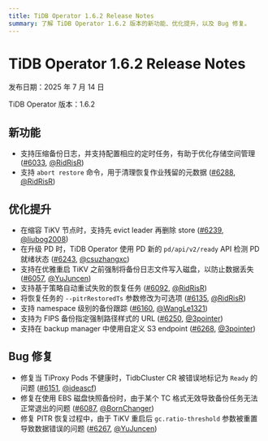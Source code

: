 ```yaml
---
title: TiDB Operator 1.6.2 Release Notes
summary: 了解 TiDB Operator 1.6.2 版本的新功能、优化提升，以及 Bug 修复。
---
```


# TiDB Operator 1.6.2 Release Notes

发布日期：2025 年 7 月 14 日

TiDB Operator 版本：1.6.2

## 新功能

- 支持压缩备份日志，并支持配置相应的定时任务，有助于优化存储空间管理 ([#6033](https://github.com/pingcap/tidb-operator/pull/6033), [@RidRisR](https://github.com/RidRisR))
- 支持 `abort restore` 命令，用于清理恢复作业残留的元数据 ([#6288](https://github.com/pingcap/tidb-operator/pull/6288), [@RidRisR](https://github.com/RidRisR))

## 优化提升

- 在缩容 TiKV 节点时，支持先 evict leader 再删除 store ([#6239](https://github.com/pingcap/tidb-operator/pull/6239), [@liubog2008](https://github.com/liubog2008))
- 在升级 PD 时，TiDB Operator 使用 PD 新的 `pd/api/v2/ready` API 检测 PD 就绪状态 ([#6243](https://github.com/pingcap/tidb-operator/pull/6243), [@csuzhangxc](https://github.com/csuzhangxc))
- 支持在优雅重启 TiKV 之前强制将备份日志文件写入磁盘，以防止数据丢失 ([#6057](https://github.com/pingcap/tidb-operator/pull/6057), [@YuJuncen](https://github.com/YuJuncen))
- 支持基于策略自动重试失败的恢复任务 ([#6092](https://github.com/pingcap/tidb-operator/pull/6092), [@RidRisR](https://github.com/RidRisR))
- 将恢复任务的 `--pitrRestoredTs` 参数修改为可选项 ([#6135](https://github.com/pingcap/tidb-operator/pull/6135), [@RidRisR](https://github.com/RidRisR))
- 支持 namespace 级别的备份跟踪 ([#6160](https://github.com/pingcap/tidb-operator/pull/6160), [@WangLe1321](https://github.com/WangLe1321))
- 支持为 FIPS 备份指定强制路径样式的 URL ([#6250](https://github.com/pingcap/tidb-operator/pull/6250), [@3pointer](https://github.com/3pointer))
- 支持在 backup manager 中使用自定义 S3 endpoint ([#6268](https://github.com/pingcap/tidb-operator/pull/6268), [@3pointer](https://github.com/3pointer))

## Bug 修复

- 修复当 TiProxy Pods 不健康时，TidbCluster CR 被错误地标记为 `Ready` 的问题 ([#6151](https://github.com/pingcap/tidb-operator/pull/6151), [@ideascf](https://github.com/ideascf))
- 修复在使用 EBS 磁盘快照备份时，由于某个 TC 格式无效导致备份任务无法正常退出的问题 ([#6087](https://github.com/pingcap/tidb-operator/pull/6087), [@BornChanger](https://github.com/BornChanger))
- 修复 PITR 恢复过程中，由于 TiKV 重启后 `gc.ratio-threshold` 参数被重置导致数据错误的问题 ([#6267](https://github.com/pingcap/tidb-operator/pull/6267), [@YuJuncen](https://github.com/YuJuncen))
